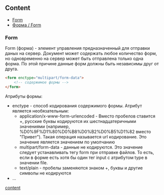 ## Content

* [Form](#form)
* [Форма / Form](#form)

### Form
Form (форма) - элемент управления предназначенный для отправки даных на сервер. Документ может содержать любое количество форм, но одновременно на сервер может быть отправлена только одна форма. По этой причине данные форм должны быть независимы друг от друга.
```html
<form enctype="multipart/form-data">
    <!-- содержимое формы -->
</form>

```
Атрибуты формы:
* enctype - способ кодирования содержимого формы. Атрибут является необязательным:
  * application/x-www-form-urlencoded - Вместо пробелов ставится +, русские буквы кодируются их шестнадцатеричными значениями (например, %D0%9F%D1%80%D0%B8%D0%B2%D0%B5%D1%82 вместо "Привет"). Такая операция называется url кодирование. Это значение является значением по умолчанию
  * multipart/form-data - данные не кодируются. Это значение следует устанавливать тегу form при отправке файлов. То есть, если в форме есть хотя бы один тег input с атрибутом type в значении file.
  * text/plain - пробелы заменяются знаком +, буквы и другие символы не кодируются
* ...


[content](#content) 